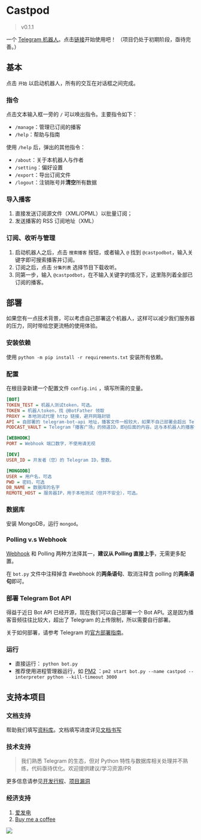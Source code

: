# Castpod

> v0.1.1

一个 [Telegram 机器人](https://core.telegram.org/bots/api)。点击[链接](https://t.me/castpodbot)开始使用吧！
（项目仍处于初期阶段，亟待完善。）

## 基本

点击 `开始` 以启动机器人，所有的交互在对话框之间完成。

### 指令
点击文本输入框一旁的 `/` 可以唤出指令。主要指令如下：
- `/manage`：管理已订阅的播客
- `/help`：帮助与指南

使用 `/help` 后，弹出的其他指令：
- `/about`：关于本机器人与作者
- `/setting`：偏好设置
- `/export`：导出订阅文件
- `/logout`：注销账号并**清空**所有数据

### 导入播客
1. 直接发送订阅源文件（XML/OPML）以批量订阅；
2. 发送播客的 RSS 订阅地址（XML）

### 订阅、收听与管理
1. 启动机器人之后，点击 `搜索播客` 按钮，或者输入 `@` 找到 `@castpodbot`，输入关键字即可搜索播客并订阅。
2. 订阅之后，点击 `分集列表` 选择节目下载收听。
3. 同第一步，输入 `@castpodbot`，在不输入关键字的情况下，这里陈列着全部已订阅的播客。

## 部署

如果您有一点技术背景，可以考虑自己部署这个机器人，这样可以减少我们服务器的压力，同时带给您更流畅的使用体验。

### 安装依赖

使用 `python -m pip install -r requirements.txt` 安装所有依赖。

### 配置

在根目录新建一个配置文件 `config.ini` ，填写所需的变量。
```config.ini
[BOT]
TOKEN_TEST = 机器人测试token，可选。
TOKEN = 机器人token，找 @BotFather 领取
PROXY = 本地测试代理 http 链接，避开网路封锁
API = 自部署的 telegram-bot-api 地址，播客文件一般较大，如果不自己部署会超出 Telegram 的传输限制。
PODCAST_VAULT = Telegram「播客广场」的频道ID，即@后面的内容。这与本机器人的播客分发模式有关，可能不太好理解。

[WEBHOOK]
PORT = Webhook 端口数字，不使用请无视

[DEV]
USER_ID = 开发者（您）的 Telegram ID，整数。

[MONGODB]
USER = 用户名，可选
PWD = 密码，可选
DB_NAME = 数据库的名字
REMOTE_HOST = 服务器IP，用于本地测试（但并不安全），可选。
```
### 数据库
安装 MongoDB，运行 `mongod`。

### Polling v.s Webhook
[Webhook](https://github.com/python-telegram-bot/python-telegram-bot/wiki/Webhooks) 和 Polling 两种方法择其一，**建议从 Polling 直接上手**，无需更多配置。

在 `bot.py` 文件中注释掉含 #webhook 的**两条语句**、取消注释含 polling 的**两条语句**即可。

### 部署 Telegram Bot API
得益于近日 Bot API 已经开源，现在我们可以自己部署一个 Bot API。这是因为播客音频往往比较大，超出了 Telegram 的上传限制，所以需要自行部署。

关于如何部署，请参考 Telegram 的[官方部署指南](https://tdlib.github.io/telegram-bot-api/build.html)。

### 运行
- 直接运行： `python bot.py`
- 推荐使用进程管理器运行，如 [PM2](https://pm2.keymetrics.io/docs/usage/pm2-doc-single-page/) ：`pm2 start bot.py --name castpod --interpreter python --kill-timeout 3000`

## 支持本项目

### 文档支持
帮助我们填写[资料库](https://github.com/dahawong/castpod/wiki)。文档填写进度详见[文档书写](https://github.com/DahaWong/castpod/projects/5)

### 技术支持
> 我们熟悉 Telegram 的生态，但对 Python 特性与数据库相关处理并不熟练，代码亟待优化。欢迎提供建议/学习资源/PR

更多信息请参见[开发行程](https://github.com/DahaWong/castpod/projects/2)、[项目漏洞](https://github.com/DahaWong/castpod/projects/3)

### 经济支持
1. [爱发电](https://afdian.net/@castpodbot)
2. [Buy me a coffee](https://www.buymeacoffee.com/daha)

<a href="https://www.buymeacoffee.com/daha"><img src="https://img.buymeacoffee.com/button-api/?text=Buy me a Cherry  : )&emoji=🍒&slug=daha&button_colour=FF5F5F&font_colour=ffffff&font_family=Poppins&outline_colour=000000&coffee_colour=FFDD00"></a>
